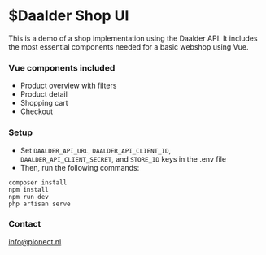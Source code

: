 # $Daalder Shop UI #

This is a demo of a shop implementation using the Daalder API.
It includes the most essential components needed for a basic webshop using Vue.

### Vue components included ###

* Product overview with filters
* Product detail
* Shopping cart
* Checkout

### Setup ###

* Set `DAALDER_API_URL`,  `DAALDER_API_CLIENT_ID`, `DAALDER_API_CLIENT_SECRET`, and `STORE_ID` keys in the .env file
* Then, run the following commands:
````
composer install
npm install
npm run dev
php artisan serve
````

### Contact ###

[info@pionect.nl](info@pionect.nl)
